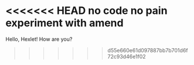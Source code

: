 <<<<<<< HEAD
no code no pain
experiment with amend
=======
Hello, Hexlet! How are you?
>>>>>>> d55e660e61d097887bb7b701d6f72c93d46e1f02
